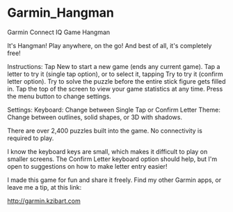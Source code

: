 # Garmin_Hangman
Garmin Connect IQ Game Hangman

It's Hangman!  Play anywhere, on the go!  And best of all, it's completely free!

Instructions:
Tap New to start a new game (ends any current game).
Tap a letter to try it (single tap option), or to select it, tapping Try to try it (confirm letter option).
Try to solve the puzzle before the entire stick figure gets filled in.
Tap the top of the screen to view your game statistics at any time.
Press the menu button to change settings.

Settings:
Keyboard: Change between Single Tap or Confirm Letter
Theme: Change between outlines, solid shapes, or 3D with shadows.

There are over 2,400 puzzles built into the game.  No connectivity is required to play.

I know the keyboard keys are small, which makes it difficult to play on smaller screens.  The Confirm Letter keyboard option should help, but I'm open to suggestions on how to make letter entry easier!

I made this game for fun and share it freely.  Find my other Garmin apps, or leave me a tip, at this link:

http://garmin.kzibart.com
